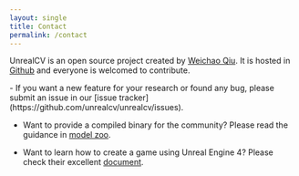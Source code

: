 ```yaml
---
layout: single
title: Contact
permalink: /contact
---
```


UnrealCV is an open source project created by [Weichao Qiu](http://weichaoqiu.com). It is hosted in [Github](http://github.com/unrealcv/unrealcv) and everyone is welcomed to contribute.

<div id="issue"></div>
- If you want a new feature for your research or found any bug, please submit an issue in our [issue tracker](https://github.com/unrealcv/unrealcv/issues).

- Want to provide a compiled binary for the community? Please read the guidance in [model zoo](/reference/model_zoo.html).  

- Want to learn how to create a game using Unreal Engine 4? Please check their excellent [document](https://docs.unrealengine.com/latest/INT/).
